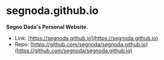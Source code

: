 # segnoda.github.io

**Segno Dada's Personal Website.**

* Link: [https://segnoda.github.io](https://segnoda.github.io)
* Repo: [https://github.com/segnoda/segnoda.github.io](https://github.com/segnoda/segnoda.github.io)
